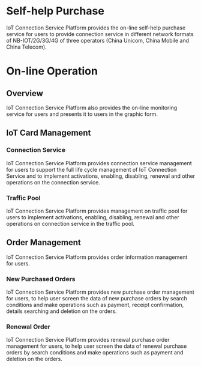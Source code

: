 # Self-help Purchase
IoT Connection Service Platform provides the on-line self-help purchase service for users to provide connection service in different network formats of NB-IOT/2G/3G/4G of three operators (China Unicom, China Mobile and China Telecom).
# On-line Operation
## Overview
IoT Connection Service Platform also provides the on-line monitoring service for users and presents it to users in the graphic form.
## IoT Card Management
### Connection Service
IoT Connection Service Platform provides connection service management for users to support the full life cycle management of IoT Connection Service and to implement activations, enabling, disabling, renewal and other operations on the connection service.
### Traffic Pool
IoT Connection Service Platform provides management on traffic pool for users to implement activations, enabling, disabling, renewal and other operations on connection service in the traffic pool.
## Order Management
IoT Connection Service Platform provides order information management for users.
### New Purchased Orders
IoT Connection Service Platform provides new purchase order management for users, to help user screen the data of new purchase orders by search conditions and make operations such as payment, receipt confirmation, details searching and deletion on the orders.
### Renewal Order
IoT Connection Service Platform provides renewal purchase order management for users, to help user screen the data of renewal purchase orders by search conditions and make operations such as payment and deletion on the orders.
